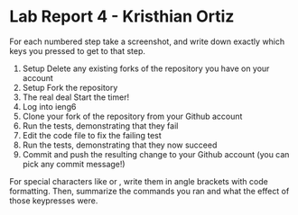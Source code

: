 # Lab Report 4 - Kristhian Ortiz


For each numbered step take a screenshot, and write down exactly which keys you pressed to get to that step. 
1) Setup Delete any existing forks of the repository you have on your account
2) Setup Fork the repository
3) The real deal Start the timer!
4) Log into ieng6
5) Clone your fork of the repository from your Github account
6) Run the tests, demonstrating that they fail
7) Edit the code file to fix the failing test
8) Run the tests, demonstrating that they now succeed
9) Commit and push the resulting change to your Github account (you can pick any commit message!)



For special characters like <enter> or <tab>, write them in angle brackets with code formatting. 
Then, summarize the commands you ran and what the effect of those keypresses were.
